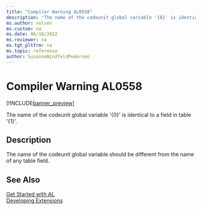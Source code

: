 ```yaml
---
title: "Compiler Warning AL0558"
description: "The name of the codeunit global variable '{0}' is identical to a field in table '{1}'."
ms.author: solsen
ms.custom: na
ms.date: 06/10/2022
ms.reviewer: na
ms.tgt_pltfrm: na
ms.topic: reference
author: SusanneWindfeldPedersen
---
```

[//]: # (START>DO_NOT_EDIT)
[//]: # (IMPORTANT:Do not edit any of the content between here and the END>DO_NOT_EDIT.)
[//]: # (Any modifications should be made in the .xml files in the ModernDev repo.)
# Compiler Warning AL0558

[!INCLUDE[banner_preview](../includes/banner_preview.md)]

The name of the codeunit global variable '{0}' is identical to a field in table '{1}'.

## Description
The name of the codeunit global variable should be different from the name of any table field.  

[//]: # (IMPORTANT: END>DO_NOT_EDIT)
## See Also  
[Get Started with AL](../devenv-get-started.md)  
[Developing Extensions](../devenv-dev-overview.md)  